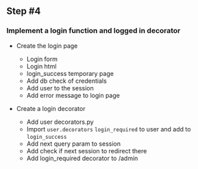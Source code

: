 ## Step #4

### Implement a login function and logged in decorator
- Create the login page
  - Login form
  - Login html
  - login_success temporary page
  - Add db check of credentials
  - Add user to the session
  - Add error message to login page

- Create a login decorator
  - Add user decorators.py
  - Import ```user.decorators``` ```login_required``` to user and add to ```login_success```
  - Add next query param to session
  - Add check if next session to redirect there
  - Add login_required decorator to /admin
